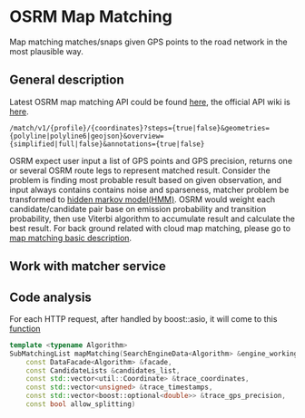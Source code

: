 # OSRM Map Matching
Map matching matches/snaps given GPS points to the road network in the most plausible way.


## General description
Latest OSRM map matching API could be found [here](https://github.com/Project-OSRM/osrm-backend/blob/master/docs/http.md#match-service), the official API wiki is [here](http://project-osrm.org/docs/v5.5.1/api/#match-service).  

```
/match/v1/{profile}/{coordinates}?steps={true|false}&geometries={polyline|polyline6|geojson}&overview={simplified|full|false}&annotations={true|false}
```

OSRM expect user input a list of GPS points and GPS precision, returns one or several OSRM route legs to represent matched result.  Consider the problem is finding most probable result based on given observation, and input always contains contains noise and sparseness, matcher problem be transformed to [hidden markov model(HMM)](https://www.microsoft.com/en-us/research/publication/hidden-markov-map-matching-noise-sparseness).  OSRM would weight each candidate/candidate pair base on emission probability and transition probability, then use Viterbi algorithm to accumulate result and calculate the best result.
For back ground related with cloud map matching, please go to [map matching basic description](../../routing_basic/doc/mapmatching_basic.md).



## Work with matcher service


## Code analysis
For each HTTP request, after handled by boost::asio, it will come to this [function](https://github.com/Telenav/osrm-backend/blob/7677b8513bf8cdbadb575c745acf4f9124887764/src/engine/routing_algorithms/map_matching.cpp#L71)
```c++
template <typename Algorithm>
SubMatchingList mapMatching(SearchEngineData<Algorithm> &engine_working_data,
    const DataFacade<Algorithm> &facade,
    const CandidateLists &candidates_list,
    const std::vector<util::Coordinate> &trace_coordinates,
    const std::vector<unsigned> &trace_timestamps,
    const std::vector<boost::optional<double>> &trace_gps_precision,
    const bool allow_splitting)
```



